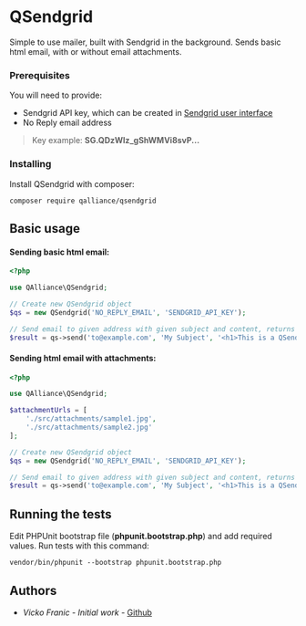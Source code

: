 # QSendgrid

Simple to use mailer, built with Sendgrid in the background.
Sends basic html email, with or without email attachments.

### Prerequisites

You will need to provide:
- Sendgrid API key, which can be created in [Sendgrid user interface](https://app.sendgrid.com/settings/api_keys)
- No Reply email address

> Key example: **SG.QDzWlz_gShWMVi8svP...**

### Installing

Install QSendgrid with composer:

```
composer require qalliance/qsendgrid
```

## Basic usage

#### Sending basic html email:

```php
<?php

use QAlliance\QSendgrid;

// Create new QSendgrid object
$qs = new QSendgrid('NO_REPLY_EMAIL', 'SENDGRID_API_KEY');

// Send email to given address with given subject and content, returns bool
$result = qs->send('to@example.com', 'My Subject', '<h1>This is a QSendgrid test email.');
```

#### Sending html email with attachments:

```php
<?php

use QAlliance\QSendgrid;

$attachmentUrls = [
	'./src/attachments/sample1.jpg',
	'./src/attachments/sample2.jpg'
];

// Create new QSendgrid object
$qs = new QSendgrid('NO_REPLY_EMAIL', 'SENDGRID_API_KEY');

// Send email to given address with given subject and content, returns bool
$result = qs->send('to@example.com', 'My Subject', '<h1>This is a QSendgrid test email with attachments.', $attachmentUrls);
```

## Running the tests

Edit PHPUnit bootstrap file (**phpunit.bootstrap.php**) and add required values.
Run tests with this command:

 ```
 vendor/bin/phpunit --bootstrap phpunit.bootstrap.php
```

## Authors

* *Vicko Franic* - *Initial work* - [Github](https://github.com/vickofranic)